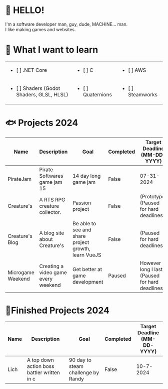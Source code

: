 # 👋 HELLO!
I'm a software developer man, guy, dude, MACHINE... man.<br> I like making games and websites.

# 🍒 What I want to learn
||||
|------|-----|-----|
| <ul><li>[ ] .NET Core</ul> | <ul><li>[ ] C</ul> | <ul><li>[ ] AWS</ul> |
| <ul><li>[ ] Shaders (Godot Shaders, GLSL, HLSL)</ul> | <ul><li>[ ] Quaternions</ul> | <ul><li>[ ] Steamworks</ul> |

# 🐟 Projects 2024
| Name | Description | Goal | Completed | Target Deadline <br>(MM-DD-YYYY) |
| ---- | ----------- | ---- | --------- | ---------------------------- |
| PirateJam | Pirate Softwares game jam 15 | 14 day long game jam | False | 07-31-2024
| Creature's | A RTS RPG creature collector. | Passion project | False | (Prototype) (Paused for hard deadlines)
| Creature's Blog | A blog site about Creature's | Be able to see and share project growth, learn VueJS | False | (Paused for hard deadlines) 
| Microgame Weekend | Creating a video game every weekend | Get better at game development | Paused | However long I last (Paused for hard deadlines) 

# 🍥Finished Projects 2024
| Name | Description | Goal | Completed | Target Deadline <br>(MM-DD-YYYY) |
| ---- | ----------- | ---- | --------- | ---------------------------- |
| Lich | A top down action boss battler written in c | 90 day to steam challenge by Randy | False | 10-7-2024
